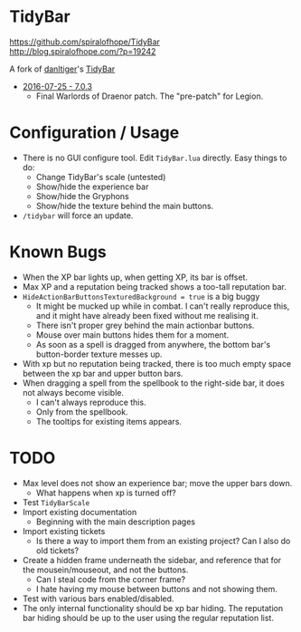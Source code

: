 # TidyBar

https://github.com/spiralofhope/TidyBar \
http://blog.spiralofhope.com/?p=19242

A fork of [danltiger](http://wow.curseforge.com/profiles/danltiger/)'s [TidyBar](http://wow.curseforge.com/addons/tidy-bar/)

- [2016-07-25 - 7.0.3](https://github.com/spiralofhope/TidyBar/archive/7.0.3.zip)
  -  Final Warlords of Draenor patch.  The "pre-patch" for Legion.


# Configuration / Usage

- There is no GUI configure tool.  Edit `TidyBar.lua` directly.  Easy things to do:
  -  Change TidyBar's scale (untested)
  -  Show/hide the experience bar
  -  Show/hide the Gryphons
  -  Show/hide the texture behind the main buttons.
- `/tidybar` will force an update.


# Known Bugs

- When the XP bar lights up, when getting XP, its bar is offset.
- Max XP and a reputation being tracked shows a too-tall reputation bar.
- `HideActionBarButtonsTexturedBackground = true` is a big buggy
  - It might be mucked up while in combat.  I can't really reproduce this, and it might have already been fixed without me realising it.
  - There isn't proper grey behind the main actionbar buttons.
  - Mouse over main buttons hides them for a moment.
  - As soon as a spell is dragged from anywhere, the bottom bar's button-border texture messes up.
- With xp but no reputation being tracked, there is too much empty space between the xp bar and upper button bars.
- When dragging a spell from the spellbook to the right-side bar, it does not always become visible.
  -  I can't always reproduce this.
  -  Only from the spellbook.
  -  The tooltips for existing items appears.


# TODO

- Max level does not show an experience bar; move the upper bars down.
  -  What happens when xp is turned off?
- Test `TidyBarScale`
- Import existing documentation
  -  Beginning with the main description pages
- Import existing tickets
  -  Is there a way to import them from an existing project?  Can I also do old tickets?
- Create a hidden frame underneath the sidebar, and reference that for the mousein/mouseout, and not the buttons.
  -  Can I steal code from the corner frame?
  -  I hate having my mouse between buttons and not showing them.
- Test with various bars enabled/disabled.
- The only internal functionality should be xp bar hiding.  The reputation bar hiding should be up to the user using the regular reputation list.
